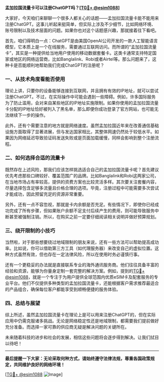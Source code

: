 **孟加拉国流量卡可以注册ChatGPT吗？[[TG💪+ @esim1088](https://t.me/s/esim1088)]**

大家好，今天咱们来聊聊一个很多人都关心的话题——孟加拉国流量卡能不能用来注册ChatGPT。这事儿听起来挺简单，但实际上涉及不少细节，比如网络环境、账号限制以及技术层面的问题。如果你也对这个话题感兴趣，那就接着往下看吧。

首先，咱们得明白一点：ChatGPT是由美国OpenAI公司开发的一款人工智能语言模型，它本质上是一个在线服务，需要通过互联网访问。而所谓的“孟加拉国流量卡”，其实是一种提供给当地用户使用的移动数据套餐卡。这类卡通常支持特定国家或地区的网络运营商，比如Banglalink、Robi或者Airtel等。那么问题来了，这种卡是否能顺利地帮助我们完成ChatGPT的注册呢？

### **一、从技术角度看能否使用**

理论上讲，只要你的设备能够连接到互联网，并且拥有有效的IP地址，就可以尝试注册ChatGPT。不过，在实际操作中可能会遇到一些障碍。例如，许多国际服务为了防止滥用，会对来自某些地区的IP地址实施限制。如果你使用的孟加拉国流量卡分配的IP地址恰好被列入了黑名单，那么即便你成功登录了官方网站，也可能无法继续下一步的操作。

此外，还有个需要注意的地方就是网络速度。虽然孟加拉国近年来在改善通信基础设施方面取得了显著进展，但与发达国家相比，其整体网速仍然处于较低水平。如果因为网络延迟导致验证码发送失败或是页面加载缓慢，同样会影响到整个注册流程。

### **二、如何选择合适的流量卡**

既然存在上述风险，那我们应该怎样挑选适合自己的孟加拉国流量卡呢？首先建议优先考虑那些口碑较好、覆盖范围广的品牌。比如Banglalink和Robi这两家公司，在当地市场占有率较高，提供的资费方案也比较灵活多样。其次要关注套餐内容，尽量选择包含足够多流量且价格合理的选项。毕竟，注册过程中可能需要多次尝试才能成功，因此预留充足的资源非常重要。

另外，还有一点不容忽视，那就是卡内余额是否充足。有些情况下，即使你已经成功完成了所有步骤，但如果账户余额不足支付后续产生的费用，则可能导致服务中断甚至被强制注销。所以，在购买之前一定要仔细阅读相关说明并做好预算规划。

### **三、绕开限制的小技巧**

当然啦，对于那些想要绕过地域限制的朋友来说，还有一些方法可以帮助提高成功率。比如说，你可以借助第三方工具（如代理服务器）来改变自己的虚拟位置。这种方式虽然有效，但也存在一定法律风险，所以在使用时务必谨慎行事。

还有一个更稳妥的办法就是直接联系专业的海外通讯服务商。他们往往具备丰富的经验和资源，能够为你量身定制一套完整的解决方案。例如，提到的[TG💪+ @esim1088](https://t.me/s/esim1088)，就是一个专注于为用户提供全球范围内优质eSIM卡及配套服务的专业平台。他们不仅提供多种类型的孟加拉国流量卡，还能根据客户需求推荐最适合的产品组合，确保每位客户都能享受到顺畅便捷的服务体验。

### **四、总结与展望**

综上所述，虽然孟加拉国流量卡在理论上是可以用来注册ChatGPT的，但在实际应用中仍需克服诸多挑战。无论是网络稳定性还是地域限制，都需要我们提前做好充分准备。而选择一家可靠的供应商无疑是解决问题的关键所在。

未来随着科技的进步和社会的发展，相信这些问题将会逐步得到解决。让我们拭目以待吧！

---

**最后提醒一下大家：无论采取何种方式，请始终遵守法律法规，尊重各国政策规定，共同维护良好的网络环境！**

[[TG💪+ @esim1088](https://t.me/s/esim1088) ![Image](https://i.postimg.cc/4NQfJmqS/Snipaste-2025-05-13-00-14-12.png)]